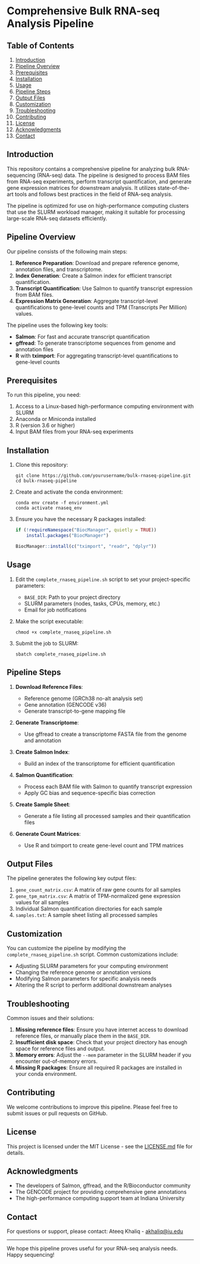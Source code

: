 
# Comprehensive Bulk RNA-seq Analysis Pipeline

## Table of Contents
1. [Introduction](#introduction)
2. [Pipeline Overview](#pipeline-overview)
3. [Prerequisites](#prerequisites)
4. [Installation](#installation)
5. [Usage](#usage)
6. [Pipeline Steps](#pipeline-steps)
7. [Output Files](#output-files)
8. [Customization](#customization)
9. [Troubleshooting](#troubleshooting)
10. [Contributing](#contributing)
11. [License](#license)
12. [Acknowledgments](#acknowledgments)
13. [Contact](#contact)

## Introduction

This repository contains a comprehensive pipeline for analyzing bulk RNA-sequencing (RNA-seq) data. The pipeline is designed to process BAM files from RNA-seq experiments, perform transcript quantification, and generate gene expression matrices for downstream analysis. It utilizes state-of-the-art tools and follows best practices in the field of RNA-seq analysis.

The pipeline is optimized for use on high-performance computing clusters that use the SLURM workload manager, making it suitable for processing large-scale RNA-seq datasets efficiently.

## Pipeline Overview

Our pipeline consists of the following main steps:

1. **Reference Preparation**: Download and prepare reference genome, annotation files, and transcriptome.
2. **Index Generation**: Create a Salmon index for efficient transcript quantification.
3. **Transcript Quantification**: Use Salmon to quantify transcript expression from BAM files.
4. **Expression Matrix Generation**: Aggregate transcript-level quantifications to gene-level counts and TPM (Transcripts Per Million) values.

The pipeline uses the following key tools:

- **Salmon**: For fast and accurate transcript quantification
- **gffread**: To generate transcriptome sequences from genome and annotation files
- **R** with **tximport**: For aggregating transcript-level quantifications to gene-level counts

## Prerequisites

To run this pipeline, you need:

1. Access to a Linux-based high-performance computing environment with SLURM
2. Anaconda or Miniconda installed
3. R (version 3.6 or higher)
4. Input BAM files from your RNA-seq experiments

## Installation

1. Clone this repository:
   ```
   git clone https://github.com/yourusername/bulk-rnaseq-pipeline.git
   cd bulk-rnaseq-pipeline
   ```

2. Create and activate the conda environment:
   ```
   conda env create -f environment.yml
   conda activate rnaseq_env
   ```

3. Ensure you have the necessary R packages installed:
   ```R
   if (!requireNamespace("BiocManager", quietly = TRUE))
       install.packages("BiocManager")
   
   BiocManager::install(c("tximport", "readr", "dplyr"))
   ```

## Usage

1. Edit the `complete_rnaseq_pipeline.sh` script to set your project-specific parameters:
   - `BASE_DIR`: Path to your project directory
   - SLURM parameters (nodes, tasks, CPUs, memory, etc.)
   - Email for job notifications

2. Make the script executable:
   ```
   chmod +x complete_rnaseq_pipeline.sh
   ```

3. Submit the job to SLURM:
   ```
   sbatch complete_rnaseq_pipeline.sh
   ```

## Pipeline Steps

1. **Download Reference Files**:
   - Reference genome (GRCh38 no-alt analysis set)
   - Gene annotation (GENCODE v36)
   - Generate transcript-to-gene mapping file

2. **Generate Transcriptome**:
   - Use gffread to create a transcriptome FASTA file from the genome and annotation

3. **Create Salmon Index**:
   - Build an index of the transcriptome for efficient quantification

4. **Salmon Quantification**:
   - Process each BAM file with Salmon to quantify transcript expression
   - Apply GC bias and sequence-specific bias correction

5. **Create Sample Sheet**:
   - Generate a file listing all processed samples and their quantification files

6. **Generate Count Matrices**:
   - Use R and tximport to create gene-level count and TPM matrices

## Output Files

The pipeline generates the following key output files:

1. `gene_count_matrix.csv`: A matrix of raw gene counts for all samples
2. `gene_tpm_matrix.csv`: A matrix of TPM-normalized gene expression values for all samples
3. Individual Salmon quantification directories for each sample
4. `samples.txt`: A sample sheet listing all processed samples

## Customization

You can customize the pipeline by modifying the `complete_rnaseq_pipeline.sh` script. Common customizations include:

- Adjusting SLURM parameters for your computing environment
- Changing the reference genome or annotation versions
- Modifying Salmon parameters for specific analysis needs
- Altering the R script to perform additional downstream analyses

## Troubleshooting

Common issues and their solutions:

1. **Missing reference files**: Ensure you have internet access to download reference files, or manually place them in the `BASE_DIR`.
2. **Insufficient disk space**: Check that your project directory has enough space for reference files and output.
3. **Memory errors**: Adjust the `--mem` parameter in the SLURM header if you encounter out-of-memory errors.
4. **Missing R packages**: Ensure all required R packages are installed in your conda environment.

## Contributing

We welcome contributions to improve this pipeline. Please feel free to submit issues or pull requests on GitHub.

## License

This project is licensed under the MIT License - see the [LICENSE.md](LICENSE.md) file for details.

## Acknowledgments

- The developers of Salmon, gffread, and the R/Bioconductor community
- The GENCODE project for providing comprehensive gene annotations
- The high-performance computing support team at Indiana University

## Contact

For questions or support, please contact:
Ateeq Khaliq - akhaliq@iu.edu

---

We hope this pipeline proves useful for your RNA-seq analysis needs. Happy sequencing!
```
